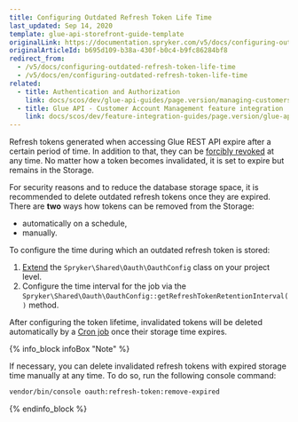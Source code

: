 ```yaml
---
title: Configuring Outdated Refresh Token Life Time
last_updated: Sep 14, 2020
template: glue-api-storefront-guide-template
originalLink: https://documentation.spryker.com/v5/docs/configuring-outdated-refresh-token-life-time
originalArticleId: b695d109-b38a-430f-b0c4-b9fc86284bf8
redirect_from:
  - /v5/docs/configuring-outdated-refresh-token-life-time
  - /v5/docs/en/configuring-outdated-refresh-token-life-time
related:
  - title: Authentication and Authorization
    link: docs/scos/dev/glue-api-guides/page.version/managing-customers/authenticating-as-a-customer.html
  - title: Glue API - Customer Account Management feature integration
    link: docs/scos/dev/feature-integration-guides/page.version/glue-api/glue-api-customer-account-management-feature-integration.html
---
```


Refresh tokens generated when accessing Glue REST API expire after a certain period of time. In addition to that, they can be [forcibly revoked](/docs/scos/dev/glue-api-guides/{{page.version}}/authentication-and-authorization.html#token-revocation) at any time. No matter how a token becomes invalidated, it is set to expire but remains in the Storage.

For security reasons and to reduce the database storage space, it is recommended to delete outdated refresh tokens once they are expired. There are **two** ways how tokens can be removed from the Storage:

* automatically on a schedule,
* manually.

To configure the time during which an outdated refresh token is stored:

1. [Extend](/docs/scos/dev/back-end-development/extending-spryker/development-strategies/spryker-os-module-customisation/extending-the-spryker-core-functionality.html) the `Spryker\Shared\Oauth\OauthConfig` class on your project level.
2. Configure the time interval for the job via the `Spryker\Shared\Oauth\OauthConfig::getRefreshTokenRetentionInterval()` method.

After configuring the token lifetime, invalidated tokens will be deleted automatically by a [Cron job](/docs/scos/user/features/{{page.version}}/sdk/cronjob-scheduling.html) once their storage time expires.

{% info_block infoBox "Note" %}

If necessary, you can delete invalidated refresh tokens with expired storage time manually at any time. To do so, run the following console command:
```bash
vendor/bin/console oauth:refresh-token:remove-expired
```

{% endinfo_block %}


